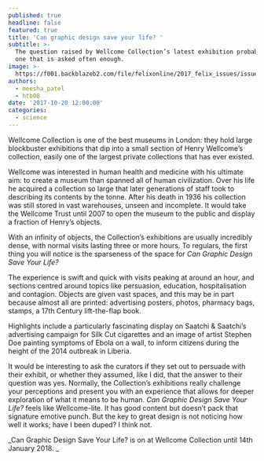 ```yaml
---
published: true
headline: false
featured: true
title: 'Can graphic design save your life? '
subtitle: >-
  The question raised by Wellcome Collection’s latest exhibition probably isn’t
  one that is asked often enough. 
image: >-
  https://f001.backblazeb2.com/file/felixonline/2017_felix_issues/issue_1672/1672_science_graphic.jpg
authors:
  - meesha_patel
  - htb08
date: '2017-10-20 12:00:00'
categories:
  - science
---
```

Wellcome Collection is one of the best museums in London: they hold large blockbuster exhibitions that dip into a small section of Henry Wellcome’s collection, easily one of the largest private collections that has ever existed.

Wellcome was interested in human health and medicine with his ultimate aim: to create a museum than spanned all of human civilization. Over his life he acquired a collection so large that later generations of staff took to describing its contents by the tonne. After his death in 1936 his collection was still stored in vast warehouses, unseen and incomplete. It would take the Wellcome Trust until 2007 to open the museum to the public and display a fraction of Henry’s objects. 

With an infinity of objects, the Collection’s exhibitions are usually incredibly dense, with normal visits lasting three or more hours. To regulars, the first thing you will notice is the sparseness of the space for _Can Graphic Design Save Your Life?_ 

The experience is swift and quick with visits peaking at around an hour, and sections centred around topics like  persuasion, education, hospitalisation and contagion. Objects are given vast spaces, and this may be in part because almost all are printed: advertising posters, photos, pharmacy bags, stamps, a 17th Century lift-the-flap book. 

Highlights include a particularly fascinating display on Saatchi & Saatchi’s advertising campaign for Silk Cut cigarettes and an image of artist Stephen Doe painting symptoms of Ebola on a wall, to inform citizens during the height of the 2014 outbreak in Liberia.

It would be interesting to ask the curators if they set out to persuade with their exhibit, or whether they assumed, like I did, that the answer to their question was yes. Normally, the Collection’s exhibitions really challenge your perceptions and present you with an experience that allows for deeper exploration of what it means to be human. _Can Graphic Design Save Your Life?_ feels like Wellcome-lite. It has good content but doesn’t pack that signature emotive punch. But the key to great design is not noticing how  well it works; have I been duped? I think not. 

_Can Graphic Design Save Your Life? is on at Wellcome Collection until 14th January 2018. _
